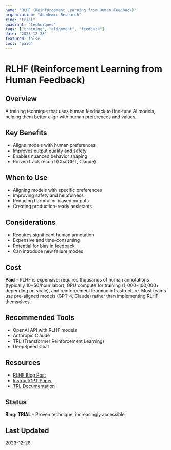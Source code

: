 ```yaml
---
name: "RLHF (Reinforcement Learning from Human Feedback)"
organization: "Academic Research"
ring: "trial"
quadrant: "techniques"
tags: ["training", "alignment", "feedback"]
date: "2023-12-28"
featured: false
cost: "paid"
---
```


# RLHF (Reinforcement Learning from Human Feedback)

## Overview
A training technique that uses human feedback to fine-tune AI models, helping them better align with human preferences and values.

## Key Benefits
- Aligns models with human preferences
- Improves output quality and safety
- Enables nuanced behavior shaping
- Proven track record (ChatGPT, Claude)

## When to Use
- Aligning models with specific preferences
- Improving safety and helpfulness
- Reducing harmful or biased outputs
- Creating production-ready assistants

## Considerations
- Requires significant human annotation
- Expensive and time-consuming
- Potential for bias in feedback
- Can introduce new failure modes

## Cost
**Paid** - RLHF is expensive: requires thousands of human annotations (typically $10-$50/hour labor), GPU compute for training ($1,000-$100,000+ depending on scale), and reinforcement learning infrastructure. Most teams use pre-aligned models (GPT-4, Claude) rather than implementing RLHF themselves.

## Recommended Tools
- OpenAI API with RLHF models
- Anthropic Claude
- TRL (Transformer Reinforcement Learning)
- DeepSpeed Chat

## Resources
- [RLHF Blog Post](https://huggingface.co/blog/rlhf)
- [InstructGPT Paper](https://arxiv.org/abs/2203.02155)
- [TRL Documentation](https://huggingface.co/docs/trl/index)

## Status
**Ring: TRIAL** - Proven technique, increasingly accessible

## Last Updated
2023-12-28
